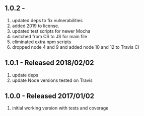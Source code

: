 ## 1.0.2 -

1. updated deps to fix vulnerabilities
2. added 2019 to license.
3. updated test scripts for newer Mocha
4. switched from CS to JS for main file
5. eliminated extra npm scripts
6. dropped node 4 and 9 and added node 10 and 12 to Travis CI


## 1.0.1 - Released 2018/02/02

1. update deps
2. update Node versions tested on Travis


## 1.0.0 - Released 2017/01/02

1. initial working version with tests and coverage
